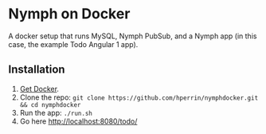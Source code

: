# Nymph on Docker

A docker setup that runs MySQL, Nymph PubSub, and a Nymph app (in this case, the example Todo Angular 1 app).

## Installation

1. [Get Docker](https://www.docker.com/community-edition).
2. Clone the repo: `git clone https://github.com/hperrin/nymphdocker.git && cd nymphdocker`
3. Run the app: `./run.sh`
4. Go here [http://localhost:8080/todo/](http://localhost:8080/todo/)

